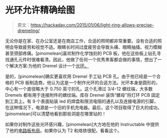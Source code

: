 # 光环允许精确绘图

> 原文：<https://hackaday.com/2015/01/06/light-ring-allows-precise-dremeling/>

无论你是在家、在办公室还是在商店工作，合适的照明都非常重要。没有合适的照明会导致疲劳和视觉不适。眼睛长时间过度疲劳会导致头痛、眼睛抽搐、视力模糊甚至颈部疼痛。[pinomelean]喜欢制作化学蚀刻的 PCB 板，他在这些板上钻孔寻找通孔元件时很难看清。因此，他做了任何一个优秀黑客都会做的事情，想出了一个解决方案:为他的 Dremel 设计一个[光环。](http://www.instructables.com/id/Make-your-own-LED-ring-for-dremel/?ALLSTEPS)

是的，[pinomelean]确实更喜欢用 Dremel 手工钻 PCB 孔。由于他已经是一个合格的 PCB 板制造商，他认为这是一个制作光环的合适方法。光环本身是圆形的，中心有一个直径略大于 0.750 英寸的孔。这个孔滑过 3/4-12 螺纹端，大多数 Dremels 都有用于连接附件的螺纹端。库存 Dremel 装饰“螺母”将灯环 PCB 固定到工具上。有 9 个表面贴装 led 的焊盘和限流电阻的通孔以及连接电源的引脚，在这种情况下，电源是一个旧的手机充电器。最后，这个项目取得了巨大的成功，[pinomelean]可以清楚地看到那些洞是在哪里钻的！

如果你对制作这些光环感兴趣，[pinomelean]大方地在他的 Instructable 中提供了他的[电路板布局](http://www.instructables.com/file/F75TY0JHDYZOQ1R)。如果你认为 T2 和烙铁很配，看看这个。